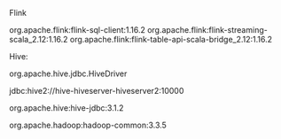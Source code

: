 Flink

org.apache.flink:flink-sql-client:1.16.2
org.apache.flink:flink-streaming-scala_2.12:1.16.2
org.apache.flink:flink-table-api-scala-bridge_2.12:1.16.2

Hive:

org.apache.hive.jdbc.HiveDriver

jdbc:hive2://hive-hiveserver-hiveserver2:10000

org.apache.hive:hive-jdbc:3.1.2

org.apache.hadoop:hadoop-common:3.3.5